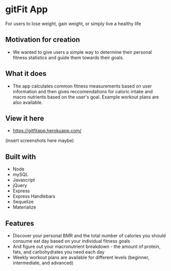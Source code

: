 # gitFit App

For users to lose weight, gain weight, or simply live a healthy life


## Motivation for creation

* We wanted to give users a simple way to determine their personal fitness statistics and guide them towards their goals.


## What it does

* The app calculates common fitness measurements based on user information and then gives reccomendations for caloric intake and macro nutrients based on the user's goal. Example workout plans are also available.


## View it here

* https://gitfitapp.herokuapp.com/

(insert screenshots here maybe)


## Built with

* Node
* mySQL
* Javascript
* jQuery
* Express 
* Express Handlebars
* Sequelize
* Materialize


## Features

* Discover your personal BMR and the total number of calories you should consume eat day based on your individual fitness goals
* And figure out your macronutrient breakdown - the amount of protein, fats, and carbohydrates you need each day
* Weekly workout plans are available for different levels (beginner, intermediate, and advanced)
